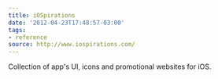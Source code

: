```yaml
---
title: iOSpirations
date: '2012-04-23T17:48:57-03:00'
tags:
- reference
source: http://www.iospirations.com/
---
```

Collection of app's UI, icons and promotional websites for iOS.
